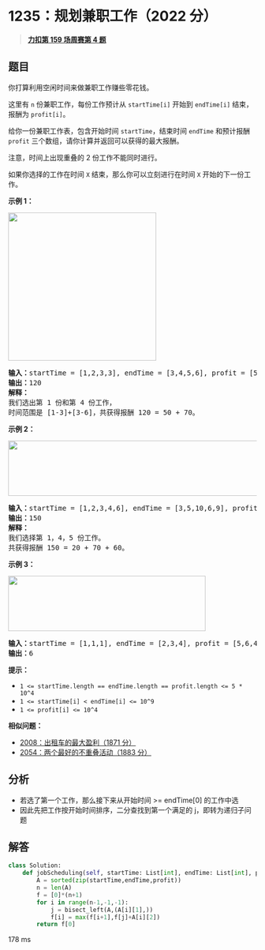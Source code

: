 # 1235：规划兼职工作（2022 分）


> <u>**[力扣第 159 场周赛第 4 题](https://leetcode.cn/problems/maximum-profit-in-job-scheduling/)**</u>

## 题目

<p>你打算利用空闲时间来做兼职工作赚些零花钱。</p>

<p>这里有 <code>n</code> 份兼职工作，每份工作预计从 <code>startTime[i]</code> 开始到 <code>endTime[i]</code> 结束，报酬为 <code>profit[i]</code>。</p>

<p>给你一份兼职工作表，包含开始时间 <code>startTime</code>，结束时间 <code>endTime</code> 和预计报酬 <code>profit</code> 三个数组，请你计算并返回可以获得的最大报酬。</p>

<p>注意，时间上出现重叠的 2 份工作不能同时进行。</p>

<p>如果你选择的工作在时间 <code>X</code> 结束，那么你可以立刻进行在时间 <code>X</code> 开始的下一份工作。</p>



<p><strong class="example">示例 1：</strong></p>

<p><strong><img alt="" src="https://assets.leetcode-cn.com/aliyun-lc-upload/uploads/2019/10/19/sample1_1584.png" style="width: 300px;" /></strong></p>

<pre>
<strong>输入：</strong>startTime = [1,2,3,3], endTime = [3,4,5,6], profit = [50,10,40,70]
<strong>输出：</strong>120
<strong>解释：
</strong>我们选出第 1 份和第 4 份工作，
时间范围是 [1-3]+[3-6]，共获得报酬 120 = 50 + 70。
</pre>

<p><strong class="example">示例 2：</strong></p>

<p><strong><img alt="" src="https://assets.leetcode-cn.com/aliyun-lc-upload/uploads/2019/10/19/sample22_1584.png" style="height: 112px; width: 600px;" /> </strong></p>

<pre>
<strong>输入：</strong>startTime = [1,2,3,4,6], endTime = [3,5,10,6,9], profit = [20,20,100,70,60]
<strong>输出：</strong>150
<strong>解释：
</strong>我们选择第 1，4，5 份工作。
共获得报酬 150 = 20 + 70 + 60。
</pre>

<p><strong class="example">示例 3：</strong></p>

<p><strong><img alt="" src="https://assets.leetcode-cn.com/aliyun-lc-upload/uploads/2019/10/19/sample3_1584.png" style="height: 112px; width: 400px;" /></strong></p>

<pre>
<strong>输入：</strong>startTime = [1,1,1], endTime = [2,3,4], profit = [5,6,4]
<strong>输出：</strong>6
</pre>



<p><strong>提示：</strong></p>

<ul>
<li><code>1 &lt;= startTime.length == endTime.length == profit.length &lt;= 5 * 10^4</code></li>
<li><code>1 &lt;= startTime[i] &lt; endTime[i] &lt;= 10^9</code></li>
<li><code>1 &lt;= profit[i] &lt;= 10^4</code></li>
</ul>


**相似问题：**
- [2008：出租车的最大盈利（1871 分）](/leetcode/2008)
- [2054：两个最好的不重叠活动（1883 分）](/leetcode/2054)


## 分析

- 若选了第一个工作，那么接下来从开始时间 >= endTime[0] 的工作中选
- 因此先把工作按开始时间排序，二分查找到第一个满足的 j，即转为递归子问题

## 解答


```python
class Solution:
    def jobScheduling(self, startTime: List[int], endTime: List[int], profit: List[int]) -> int:
        A = sorted(zip(startTime,endTime,profit))
        n = len(A)
        f = [0]*(n+1)
        for i in range(n-1,-1,-1):
            j = bisect_left(A,(A[i][1],))
            f[i] = max(f[i+1],f[j]+A[i][2])
        return f[0]
```
178 ms
